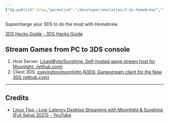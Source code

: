 ```yaml
---
{"dg-publish":true,"permalink":"/developer/emulation/3-ds-homebrew/","tags":["gamer","gaming","homebrew","nintendo","retro","emulation"],"created":"2025-04-09T22:15:34.153-05:00","updated":"2025-04-09T11:37:24.000-05:00"}
---
```


Supercharge your 3DS to do the most with Homebrew. 

[3DS Hacks Guide - 3DS Hacks Guide](https://3ds.hacks.guide/)
## Stream Games from PC to 3DS console
1. Host Server: [LizardByte/Sunshine: Self-hosted game stream host for Moonlight. (github.com)](https://github.com/LizardByte/Sunshine)
2. Client 3DS: [zoeyjodon/moonlight-N3DS: Gamestream client for the New 3DS (github.com)](https://github.com/zoeyjodon/moonlight-N3DS)

---
## Credits
- [Linux Tips - Low-Latency Desktop Streaming with Moonlight & Sunshine (Full Setup 2023) - YouTube](https://www.youtube.com/watch?v=CbCO3NJjIWs&t=1s)